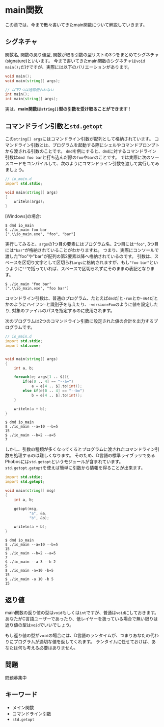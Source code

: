# main関数

この章では、今まで散々書いてきたmain関数について解説していきます。

## シグネチャ

関数名, 関数の戻り値型, 関数が取る引数の型リストの3つをまとめてシグネチャ(signature)といいます。
今まで書いてきたmain関数のシグネチャは`void main();`だけですが、実際には以下のバリエーションがあります。

~~~~d
void main();
void main(string[] args);

// 以下2つは通常使われない
int main();
int main(string[] args);
~~~~

実は、**main関数は`string[]`型の引数を受け取ることができます！**


## コマンドライン引数と`std.getopt`

この`string[] args`にはコマンドライン引数が配列として格納されています。
コマンドライン引数とは、プログラムを起動する際にシェルやコマンドプロンプトから渡される引数のことです。
`dmd`を例にすると、`dmd`に対するコマンドライン引数は`dmd foo bar`と打ち込んだ際の`foo`や`bar`のことです。
では実際に次のソースコードをコンパイルして、次のようにコマンドライン引数を渡して実行してみましょう。

~~~~d
// io_main.d
import std.stdio;

void main(string[] args)
{
    writeln(args);
}
~~~~


[Windows]の場合:

~~~~
$ dmd io_main
$ ./io_main foo bar
[".\\io_main.exe", "foo", "bar"]
~~~~

実行してみると、`args`の1つ目の要素にはプログラム名、2つ目には`"foo"`, 3つ目には`"bar"`が格納されていることがわかりますね。
つまり、実際にコンソールで渡した"foo"や"bar"が配列の第2要素以降へ格納されているのです。
引数は、スペースを区切り文字として区切られ`args`に格納されますが、もし`"foo bar"`というように`""`で括っていれば、スペースで区切られずにそのままの表記となります。

~~~~
$ ./io_main "foo bar"
[".\\io_main.exe", "foo bar"]
~~~~

コマンドライン引数は、普通のプログラム、たとえば`dmd`だと`-run`とか`-m64`だとかのようにハイフン`-`と識別子を与えたり、`-version=Foo`のように値を設定したり, 対象のファイルのパスを指定するのに使用されます。

次のプログラムは2つのコマンドライン引数に設定された値の合計を出力するプログラムです。

~~~~d
// io_main.d
import std.stdio;
import std.conv;


void main(string[] args)
{
    int a, b;

    foreach(e; args[1 .. $]){
        if(e[0 .. 4] == "--a=")
            a = e[4 .. $].to!int();
        else if(e[0 .. 4] == "--b=")
            b = e[4 .. $].to!int();
    }

    writeln(a + b);
}
~~~~

~~~~
$ dmd io_main
$ ./io_main --a=10 --b=5
15
$ ./io_main --b=2 --a=5
7
~~~~

しかし、引数の種類が多くなってくるとプログラムに渡されたコマンドライン引数を処理するのは難しくなります。
そのため、D言語の標準ライブラリであるPhobosには`std.getopt`というモジュールが含まれています。
`std.getopt.getopt`を使えば簡単に引数から情報を得ることが出来ます。

~~~~d
import std.stdio;
import std.getopt;

void main(string[] msg)
{
    int a, b;

    getopt(msg,
           "a", &a,
           "b", &b);

    writeln(a + b);
}
~~~~

~~~~
$ dmd io_main
$ ./io_main --a=10 --b=5
15
$ ./io_main --b=2 --a=5
7
$ ./io_main --a 3 --b 2
5
$ ./io_main -a=10 -b=5
15
$ ./io_main -a 10 -b 5
15
~~~~


## 返り値

main関数の返り値の型は`void`もしくは`int`ですが、普通は`void`にしておきます。
あなたがC言語ユーザーであったり、低レイヤーを扱っている場合で無い限りは返り値の型は`void`でいいでしょう。

もし返り値の型が`void`の場合には、D言語のランタイムが、つまりあなたの代わりにプログラムが適切な値を返してくれます。
ランタイムに任せておけば、あなたは何も考える必要はありません。


## 問題

問題募集中


## キーワード

* メイン関数
* コマンドライン引数
* `std.getopt`
